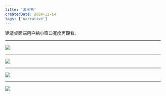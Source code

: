 ```yaml
---
title: '淘金熱'
createdDate: 2024-12-14
tags: ['narrative']
---
```


建議桌面端用户縮小窗口寬度再觀看。

---

![](https://pub-a02a077093e64206a30e98d1dff25372.r2.dev/20241201.webp)

---

![](https://pub-a02a077093e64206a30e98d1dff25372.r2.dev/20241202.webp)

---

![](https://pub-a02a077093e64206a30e98d1dff25372.r2.dev/20241203.webp)

---

![](https://pub-a02a077093e64206a30e98d1dff25372.r2.dev/20241204.webp)
